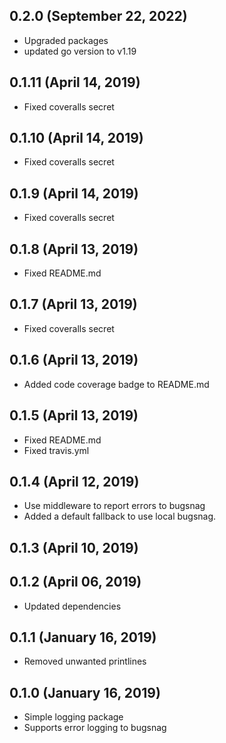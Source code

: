 ## 0.2.0 (September 22, 2022)
  - Upgraded packages
  - updated go version to v1.19

## 0.1.11 (April 14, 2019)
  - Fixed coveralls secret

## 0.1.10 (April 14, 2019)
  - Fixed coveralls secret

## 0.1.9 (April 14, 2019)
  - Fixed coveralls secret

## 0.1.8 (April 13, 2019)
  - Fixed README.md

## 0.1.7 (April 13, 2019)
  - Fixed coveralls secret

## 0.1.6 (April 13, 2019)
  - Added code coverage badge to README.md

## 0.1.5 (April 13, 2019)
  - Fixed README.md
  - Fixed travis.yml

## 0.1.4 (April 12, 2019)
  - Use middleware to report errors to bugsnag
  - Added a default fallback to use local bugsnag.

## 0.1.3 (April 10, 2019)


## 0.1.2 (April 06, 2019)
  - Updated dependencies

## 0.1.1 (January 16, 2019)
  - Removed unwanted printlines

## 0.1.0 (January 16, 2019)
  - Simple logging package
  - Supports error logging to bugsnag

